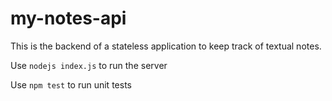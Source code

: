 # my-notes-api

This is the backend of a stateless application to keep track of textual notes.

Use `nodejs index.js` to run the server

Use `npm test` to run unit tests
